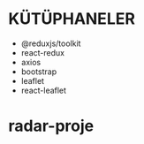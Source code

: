 # KÜTÜPHANELER 
- @reduxjs/toolkit
- react-redux
- axios 
- bootstrap 
- leaflet 
- react-leaflet
# radar-proje
